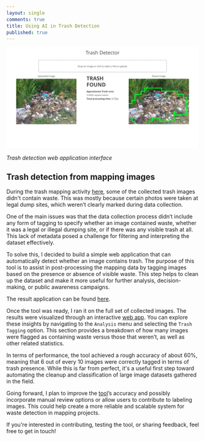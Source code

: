 ```yaml
---
layout: single
comments: true
title: Using AI in Trash Detection
published: true
---
```


![](https://raw.githubusercontent.com/samweli/jekyll-now/master/images/trash-detector.png)

_Trash detection web application interface_

## Trash detection from mapping images

During the trash mapping activity [here](http://samweli.github.io/Trash-Map/), some of the collected trash images didn't 
contain waste. This was mostly because certain photos were taken at legal dump sites,
which weren’t clearly marked during data collection.

One of the main issues was that the data collection process didn’t include any form 
of tagging to specify whether an image contained waste, whether it was a legal or illegal dumping site,
or if there was any visible trash at all. This lack of metadata posed a challenge for filtering 
and interpreting the dataset effectively.

To solve this, I decided to build a simple web application that can automatically
detect whether an image contains trash. The purpose of this tool is to assist in 
post-processing the mapping data by tagging images based on the presence or absence of visible waste.
This step helps to clean up the dataset and make it more useful for further analysis, decision-making,
or public awareness campaigns.


The result application can be found [here](http://trash-detection.herokuapp.com/).

Once the tool was ready, I ran it on the full set of collected images. The results were visualized through an interactive [web app](http://dar-trash-viz.netlify.app). You can explore these insights by navigating to the
`Analysis` menu and selecting the `Trash Tagging` option. This section provides a breakdown of how many images 
were flagged as containing waste versus those that weren’t, as well as other related statistics.


In terms of performance, the tool achieved a rough accuracy of about 60%, meaning that 6 out of every 10 images were correctly tagged in
terms of trash presence. While this is far from perfect, it's a useful first step toward automating the cleanup and classification of 
large image datasets gathered in the field.

Going forward, I plan to improve the [tool](https://github.com/ResilientDar/trash-detector)’s accuracy and possibly incorporate manual review options or allow users to
contribute to labeling images. This could help create a more reliable and scalable system for waste detection in mapping projects.

If you're interested in contributing, testing the tool, or sharing feedback, feel free to get in touch!

